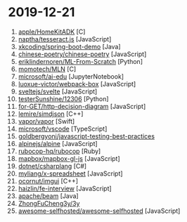 # 2019-12-21

1. [apple/HomeKitADK](https://github.com/apple/HomeKitADK "") [C]
2. [naptha/tesseract.js](https://github.com/naptha/tesseract.js "Pure Javascript OCR for more than 100 Languages 📖🎉🖥") [JavaScript]
3. [xkcoding/spring-boot-demo](https://github.com/xkcoding/spring-boot-demo "spring boot demo 是一个用来深度学习并实战 spring boot 的项目，目前总共包含 63 个集成demo，已经完成 52 个。 该项目已成功集成 actuator(监控)、admin(可视化监控)、logback(日志)、aopLog(通过AOP记录web请求日志)、统一异常处理(json级别和页面级别)、freemarker(模板引擎)、thymeleaf(模板引擎)、Beetl(模板引擎)、Enjoy(模板引擎)、JdbcTemplate(通用JDBC操作数据库)、JPA(强大的ORM框架)、mybatis(强大的ORM框架)、通用Mapper(快速操作Mybatis)、PageHelper(通用的Mybatis分页插件)、mybatis-plus(快速操作M…") [Java]
4. [chinese-poetry/chinese-poetry](https://github.com/chinese-poetry/chinese-poetry "The most comprehensive database of Chinese poetry 🧶最全中华古诗词数据库, 唐宋两朝近一万四千古诗人, 接近5.5万首唐诗加26万宋诗. 两宋时期1564位词人，21050首词。") [JavaScript]
5. [eriklindernoren/ML-From-Scratch](https://github.com/eriklindernoren/ML-From-Scratch "Machine Learning From Scratch. Bare bones NumPy implementations of machine learning models and algorithms with a focus on accessibility. Aims to cover everything from linear regression to deep learning.") [Python]
6. [momotech/MLN](https://github.com/momotech/MLN "高性能、小巧、易上手的移动跨平台开发框架. A framework for building Mobile cross-platform apps with Lua") [C]
7. [microsoft/ai-edu](https://github.com/microsoft/ai-edu "AI education materials for Chinese students, teachers and IT professionals.") [JupyterNotebook]
8. [luoxue-victor/webpack-box](https://github.com/luoxue-victor/webpack-box "我有一个梦想，就是将所有webpack相关的最佳实践都集成在这里，本项目长期维护/更新，有兴趣的同学可以一起成为维护者。issue下面TODO标签是接下来要做的事情，欢迎所有人都可以来提，让我们共创 webpack 工厂！") [JavaScript]
9. [sveltejs/svelte](https://github.com/sveltejs/svelte "Cybernetically enhanced web apps") [JavaScript]
10. [testerSunshine/12306](https://github.com/testerSunshine/12306 "12306智能刷票，订票") [Python]
11. [for-GET/http-decision-diagram](https://github.com/for-GET/http-decision-diagram "An activity diagram to describe the resolution of HTTP response status codes, given various headers.") [JavaScript]
12. [lemire/simdjson](https://github.com/lemire/simdjson "Parsing gigabytes of JSON per second") [C++]
13. [vapor/vapor](https://github.com/vapor/vapor "💧 A server-side Swift web framework.") [Swift]
14. [microsoft/vscode](https://github.com/microsoft/vscode "Visual Studio Code") [TypeScript]
15. [goldbergyoni/javascript-testing-best-practices](https://github.com/goldbergyoni/javascript-testing-best-practices "📗🌐 🚢 Comprehensive and exhaustive JavaScript & Node.js testing best practices (August 2019)") 
16. [alpinejs/alpine](https://github.com/alpinejs/alpine "A rugged, minimal framework for composing JavaScript behavior in your markup.") [JavaScript]
17. [rubocop-hq/rubocop](https://github.com/rubocop-hq/rubocop "A Ruby static code analyzer and formatter, based on the community Ruby style guide.") [Ruby]
18. [mapbox/mapbox-gl-js](https://github.com/mapbox/mapbox-gl-js "Interactive, thoroughly customizable maps in the browser, powered by vector tiles and WebGL") [JavaScript]
19. [dotnet/csharplang](https://github.com/dotnet/csharplang "The official repo for the design of the C# programming language") [C#]
20. [myliang/x-spreadsheet](https://github.com/myliang/x-spreadsheet "A web-based JavaScript（canvas） spreadsheet") [JavaScript]
21. [ocornut/imgui](https://github.com/ocornut/imgui "Dear ImGui: Bloat-free Immediate Mode Graphical User interface for C++ with minimal dependencies") [C++]
22. [haizlin/fe-interview](https://github.com/haizlin/fe-interview "前端面试每日 3+1，以面试题来驱动学习，提倡每日学习与思考，每天进步一点！每天早上5点纯手工发布面试题（死磕自己，愉悦大家）") [JavaScript]
23. [apache/beam](https://github.com/apache/beam "Apache Beam") [Java]
24. [ZhongFuCheng3y/3y](https://github.com/ZhongFuCheng3y/3y "📓从Java基础、JavaWeb基础到常用的框架再到面试题都有完整的教程，几乎涵盖了Java后端必备的知识点") 
25. [awesome-selfhosted/awesome-selfhosted](https://github.com/awesome-selfhosted/awesome-selfhosted "A list of Free Software network services and web applications which can be hosted locally. Selfhosting is the process of hosting and managing applications instead of renting from Software-as-a-Service providers") [JavaScript]
